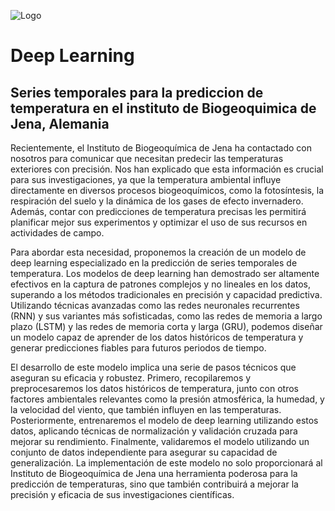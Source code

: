 
![Logo](https://www.geiger-impulse.net/fileadmin/_processed_/csm_20170823_Max_Planck_Institut_Jena_18_ed89c40287.png)


# Deep Learning
## Series temporales para la prediccion de temperatura en el instituto de Biogeoquimica de Jena, Alemania

Recientemente, el Instituto de Biogeoquímica de Jena ha contactado con nosotros para comunicar que necesitan predecir las temperaturas exteriores con precisión. Nos han explicado que esta información es crucial para sus investigaciones, ya que la temperatura ambiental influye directamente en diversos procesos biogeoquímicos, como la fotosíntesis, la respiración del suelo y la dinámica de los gases de efecto invernadero. Además, contar con predicciones de temperatura precisas les permitirá planificar mejor sus experimentos y optimizar el uso de sus recursos en actividades de campo.

Para abordar esta necesidad, proponemos la creación de un modelo de deep learning especializado en la predicción de series temporales de temperatura. Los modelos de deep learning han demostrado ser altamente efectivos en la captura de patrones complejos y no lineales en los datos, superando a los métodos tradicionales en precisión y capacidad predictiva. Utilizando técnicas avanzadas como las redes neuronales recurrentes (RNN) y sus variantes más sofisticadas, como las redes de memoria a largo plazo (LSTM) y las redes de memoria corta y larga (GRU), podemos diseñar un modelo capaz de aprender de los datos históricos de temperatura y generar predicciones fiables para futuros periodos de tiempo.

El desarrollo de este modelo implica una serie de pasos técnicos que aseguran su eficacia y robustez. Primero, recopilaremos y preprocesaremos los datos históricos de temperatura, junto con otros factores ambientales relevantes como la presión atmosférica, la humedad, y la velocidad del viento, que también influyen en las temperaturas. Posteriormente, entrenaremos el modelo de deep learning utilizando estos datos, aplicando técnicas de normalización y validación cruzada para mejorar su rendimiento. Finalmente, validaremos el modelo utilizando un conjunto de datos independiente para asegurar su capacidad de generalización. La implementación de este modelo no solo proporcionará al Instituto de Biogeoquímica de Jena una herramienta poderosa para la predicción de temperaturas, sino que también contribuirá a mejorar la precisión y eficacia de sus investigaciones científicas.

